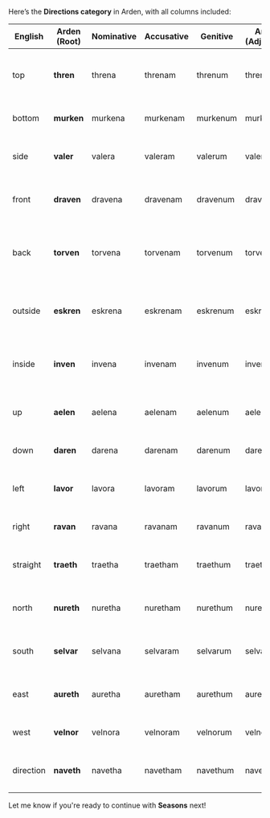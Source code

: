 Here’s the **Directions category** in Arden, with all columns included:

| English | Arden (Root) | Nominative | Accusative | Genitive | Arden (Adjective) | Arden (Noun) | Notes / Etymology |
| ----- | ----- | ----- | ----- | ----- | ----- | ----- | ----- |
| top | **thren** | threna | threnam | threnum | threnel | thren | From *throne* \+ *height*; highest position |
| bottom | **murken** | murkena | murkenam | murkenum | murkenel | murken | Rooted in *murky* \+ *sunken* |
| side | **valer** | valera | valeram | valerum | valerel | valer | From *flank* and *valley* — lateral direction |
| front | **draven** | dravena | dravenam | dravenum | dravenel | draven | From *advance*; facing forward |
| back | **torven** | torvena | torvenam | torvenum | torvenel | torven | Previously used for “back” in body — reused here |
| outside | **eskren** | eskrena | eskrenam | eskrenum | eskrenel | eskren | From *exterior* \+ *screen*; outward boundary |
| inside | **inven** | invena | invenam | invenum | invenel | inven | From *inward* \+ *envelope*; enclosed space |
| up | **aelen** | aelena | aelenam | aelenum | aelenel | aelen | Light, airy; from *ascend* and *ether* |
| down | **daren** | darena | darenam | darenum | darenel | daren | From *descend* and *earth* |
| left | **lavor** | lavora | lavoram | lavorum | lavorel | lavor | Unique directional term; fluid consonants |
| right | **ravan** | ravana | ravanam | ravanum | ravanel | ravan | Assertive, dominant direction |
| straight | **traeth** | traetha | traetham | traethum | traethel | traeth | From *track* \+ *path*; direct movement |
| north | **nureth** | nuretha | nuretham | nurethum | nurethel | nureth | Cold and clean, directional name |
| south | **selvar** | selvana | selvaram | selvarum | selvarel | selvar | Shared with "heat" — earthy and deep |
| east | **aureth** | auretha | auretham | aurethum | aurethel | aureth | From *aurora*; sunrise and dawn |
| west | **velnor** | velnora | velnoram | velnorum | velnorel | velnor | From *veil* \+ *northern* dusk |
| direction | **naveth** | navetha | navetham | navethum | navethel | naveth | Root of *navigate*; guiding term |

Let me know if you're ready to continue with **Seasons** next\!

